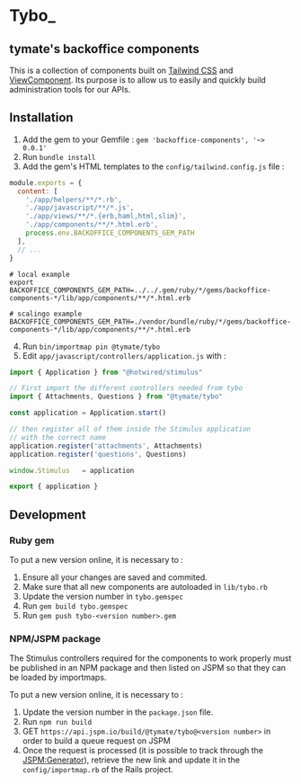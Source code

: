 # Tybo_

## tymate's backoffice components

This is a collection of components built on [Tailwind CSS](https://tailwindcss.com) and [ViewComponent](https://viewcomponent.org). Its purpose is to allow us to easily and quickly build administration tools for our APIs.

## Installation

1. Add the gem to your Gemfile : `gem 'backoffice-components', '~> 0.0.1'`
2. Run `bundle install`
3. Add the gem's HTML templates to the `config/tailwind.config.js` file :

```js
module.exports = {
  content: [
    './app/helpers/**/*.rb',
    './app/javascript/**/*.js',
    './app/views/**/*.{erb,haml,html,slim}',
    './app/components/**/*.html.erb',
    process.env.BACKOFFICE_COMPONENTS_GEM_PATH
  ],
  // ...
}
```

```
# local example
export BACKOFFICE_COMPONENTS_GEM_PATH=../../.gem/ruby/*/gems/backoffice-components-*/lib/app/components/**/*.html.erb

# scalingo example
BACKOFFICE_COMPONENTS_GEM_PATH=./vendor/bundle/ruby/*/gems/backoffice-components-*/lib/app/components/**/*.html.erb
```
4. Run `bin/importmap pin @tymate/tybo`
5. Edit `app/javascript/controllers/application.js` with :

```js
import { Application } from "@hotwired/stimulus"

// First import the different controllers needed from tybo
import { Attachments, Questions } from "@tymate/tybo"

const application = Application.start()

// then register all of them inside the Stimulus application
// with the correct name
application.register('attachments', Attachments)
application.register('questions', Questions)

window.Stimulus   = application

export { application }
```

## Development

### Ruby gem

To put a new version online, it is necessary to :

1. Ensure all your changes are saved and commited.
2. Make sure that all new components are autoloaded in `lib/tybo.rb`
3. Update the version number in `tybo.gemspec`
4. Run `gem build tybo.gemspec`
5. Run `gem push tybo-<version number>.gem`

### NPM/JSPM package

The Stimulus controllers required for the components to work properly must be published in an NPM package and then listed on JSPM so that they can be loaded by importmaps.

To put a new version online, it is necessary to :
1. Update the version number in the `package.json` file.
2. Run `npm run build`
3. GET `https://api.jspm.io/build/@tymate/tybo@<version number>` in order to build a queue request on JSPM
4. Once the request is processed (it is possible to track through the [JSPM:Generator](https://generator.jspm.io)), retrieve the new link and update it in the `config/importmap.rb` of the Rails project.
